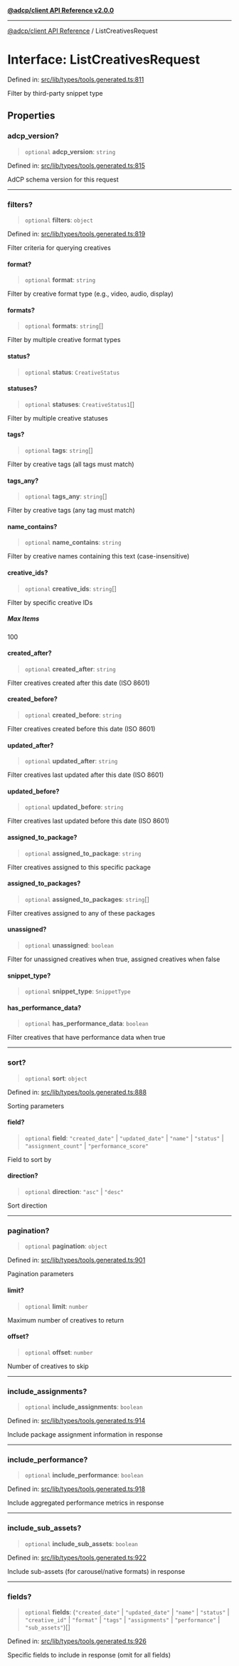 [**@adcp/client API Reference v2.0.0**](../README.md)

***

[@adcp/client API Reference](../README.md) / ListCreativesRequest

# Interface: ListCreativesRequest

Defined in: [src/lib/types/tools.generated.ts:811](https://github.com/adcontextprotocol/adcp-client/blob/9ed0be764adbd110916d257101c95a577b3f15c8/src/lib/types/tools.generated.ts#L811)

Filter by third-party snippet type

## Properties

### adcp\_version?

> `optional` **adcp\_version**: `string`

Defined in: [src/lib/types/tools.generated.ts:815](https://github.com/adcontextprotocol/adcp-client/blob/9ed0be764adbd110916d257101c95a577b3f15c8/src/lib/types/tools.generated.ts#L815)

AdCP schema version for this request

***

### filters?

> `optional` **filters**: `object`

Defined in: [src/lib/types/tools.generated.ts:819](https://github.com/adcontextprotocol/adcp-client/blob/9ed0be764adbd110916d257101c95a577b3f15c8/src/lib/types/tools.generated.ts#L819)

Filter criteria for querying creatives

#### format?

> `optional` **format**: `string`

Filter by creative format type (e.g., video, audio, display)

#### formats?

> `optional` **formats**: `string`[]

Filter by multiple creative format types

#### status?

> `optional` **status**: `CreativeStatus`

#### statuses?

> `optional` **statuses**: `CreativeStatus1`[]

Filter by multiple creative statuses

#### tags?

> `optional` **tags**: `string`[]

Filter by creative tags (all tags must match)

#### tags\_any?

> `optional` **tags\_any**: `string`[]

Filter by creative tags (any tag must match)

#### name\_contains?

> `optional` **name\_contains**: `string`

Filter by creative names containing this text (case-insensitive)

#### creative\_ids?

> `optional` **creative\_ids**: `string`[]

Filter by specific creative IDs

##### Max Items

100

#### created\_after?

> `optional` **created\_after**: `string`

Filter creatives created after this date (ISO 8601)

#### created\_before?

> `optional` **created\_before**: `string`

Filter creatives created before this date (ISO 8601)

#### updated\_after?

> `optional` **updated\_after**: `string`

Filter creatives last updated after this date (ISO 8601)

#### updated\_before?

> `optional` **updated\_before**: `string`

Filter creatives last updated before this date (ISO 8601)

#### assigned\_to\_package?

> `optional` **assigned\_to\_package**: `string`

Filter creatives assigned to this specific package

#### assigned\_to\_packages?

> `optional` **assigned\_to\_packages**: `string`[]

Filter creatives assigned to any of these packages

#### unassigned?

> `optional` **unassigned**: `boolean`

Filter for unassigned creatives when true, assigned creatives when false

#### snippet\_type?

> `optional` **snippet\_type**: `SnippetType`

#### has\_performance\_data?

> `optional` **has\_performance\_data**: `boolean`

Filter creatives that have performance data when true

***

### sort?

> `optional` **sort**: `object`

Defined in: [src/lib/types/tools.generated.ts:888](https://github.com/adcontextprotocol/adcp-client/blob/9ed0be764adbd110916d257101c95a577b3f15c8/src/lib/types/tools.generated.ts#L888)

Sorting parameters

#### field?

> `optional` **field**: `"created_date"` \| `"updated_date"` \| `"name"` \| `"status"` \| `"assignment_count"` \| `"performance_score"`

Field to sort by

#### direction?

> `optional` **direction**: `"asc"` \| `"desc"`

Sort direction

***

### pagination?

> `optional` **pagination**: `object`

Defined in: [src/lib/types/tools.generated.ts:901](https://github.com/adcontextprotocol/adcp-client/blob/9ed0be764adbd110916d257101c95a577b3f15c8/src/lib/types/tools.generated.ts#L901)

Pagination parameters

#### limit?

> `optional` **limit**: `number`

Maximum number of creatives to return

#### offset?

> `optional` **offset**: `number`

Number of creatives to skip

***

### include\_assignments?

> `optional` **include\_assignments**: `boolean`

Defined in: [src/lib/types/tools.generated.ts:914](https://github.com/adcontextprotocol/adcp-client/blob/9ed0be764adbd110916d257101c95a577b3f15c8/src/lib/types/tools.generated.ts#L914)

Include package assignment information in response

***

### include\_performance?

> `optional` **include\_performance**: `boolean`

Defined in: [src/lib/types/tools.generated.ts:918](https://github.com/adcontextprotocol/adcp-client/blob/9ed0be764adbd110916d257101c95a577b3f15c8/src/lib/types/tools.generated.ts#L918)

Include aggregated performance metrics in response

***

### include\_sub\_assets?

> `optional` **include\_sub\_assets**: `boolean`

Defined in: [src/lib/types/tools.generated.ts:922](https://github.com/adcontextprotocol/adcp-client/blob/9ed0be764adbd110916d257101c95a577b3f15c8/src/lib/types/tools.generated.ts#L922)

Include sub-assets (for carousel/native formats) in response

***

### fields?

> `optional` **fields**: (`"created_date"` \| `"updated_date"` \| `"name"` \| `"status"` \| `"creative_id"` \| `"format"` \| `"tags"` \| `"assignments"` \| `"performance"` \| `"sub_assets"`)[]

Defined in: [src/lib/types/tools.generated.ts:926](https://github.com/adcontextprotocol/adcp-client/blob/9ed0be764adbd110916d257101c95a577b3f15c8/src/lib/types/tools.generated.ts#L926)

Specific fields to include in response (omit for all fields)
